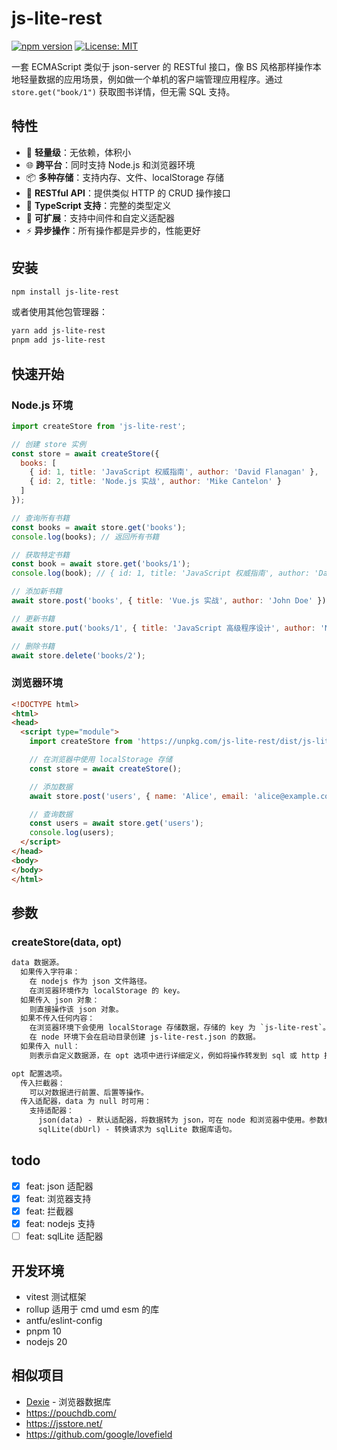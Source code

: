# js-lite-rest

[![npm version](https://badge.fury.io/js/js-lite-rest.svg)](https://badge.fury.io/js/js-lite-rest)
[![License: MIT](https://img.shields.io/badge/License-MIT-yellow.svg)](https://opensource.org/licenses/MIT)

一套 ECMAScript 类似于 json-server 的 RESTful 接口，像 BS 风格那样操作本地轻量数据的应用场景，例如做一个单机的客户端管理应用程序。通过 `store.get("book/1")` 获取图书详情，但无需 SQL 支持。

## 特性

- 🚀 **轻量级**：无依赖，体积小
- 🌐 **跨平台**：同时支持 Node.js 和浏览器环境
- 📦 **多种存储**：支持内存、文件、localStorage 存储
- 🔄 **RESTful API**：提供类似 HTTP 的 CRUD 操作接口
- 🎯 **TypeScript 支持**：完整的类型定义
- 🔧 **可扩展**：支持中间件和自定义适配器
- ⚡ **异步操作**：所有操作都是异步的，性能更好

## 安装

```bash
npm install js-lite-rest
```

或者使用其他包管理器：

```bash
yarn add js-lite-rest
pnpm add js-lite-rest
```

## 快速开始

### Node.js 环境

```js
import createStore from 'js-lite-rest';

// 创建 store 实例
const store = await createStore({
  books: [
    { id: 1, title: 'JavaScript 权威指南', author: 'David Flanagan' },
    { id: 2, title: 'Node.js 实战', author: 'Mike Cantelon' }
  ]
});

// 查询所有书籍
const books = await store.get('books');
console.log(books); // 返回所有书籍

// 获取特定书籍
const book = await store.get('books/1');
console.log(book); // { id: 1, title: 'JavaScript 权威指南', author: 'David Flanagan' }

// 添加新书籍
await store.post('books', { title: 'Vue.js 实战', author: 'John Doe' });

// 更新书籍
await store.put('books/1', { title: 'JavaScript 高级程序设计', author: 'Nicholas C. Zakas' });

// 删除书籍
await store.delete('books/2');
```

### 浏览器环境

```html
<!DOCTYPE html>
<html>
<head>
  <script type="module">
    import createStore from 'https://unpkg.com/js-lite-rest/dist/js-lite-rest.browser.esm.js';

    // 在浏览器中使用 localStorage 存储
    const store = await createStore();

    // 添加数据
    await store.post('users', { name: 'Alice', email: 'alice@example.com' });

    // 查询数据
    const users = await store.get('users');
    console.log(users);
  </script>
</head>
<body>
</body>
</html>
```


## 参数

### createStore(data, opt)

``` txt
data 数据源。
  如果传入字符串：
    在 nodejs 作为 json 文件路径。
    在浏览器环境作为 localStorage 的 key。
  如果传入 json 对象：
    则直接操作该 json 对象。
  如果不传入任何内容：
    在浏览器环境下会使用 localStorage 存储数据，存储的 key 为 `js-lite-rest`。
    在 node 环境下会在启动目录创建 js-lite-rest.json 的数据。
  如果传入 null：
    则表示自定义数据源，在 opt 选项中进行详细定义，例如将操作转发到 sql 或 http 接口。

opt 配置选项。
  传入拦截器：
    可以对数据进行前置、后置等操作。
  传入适配器，data 为 null 时可用：
    支持适配器：
      json(data) - 默认适配器，将数据转为 json，可在 node 和浏览器中使用。参数和 Store 中的 data 一样。
      sqlLite(dbUrl) - 转换请求为 sqlLite 数据库语句。
```

## todo
  - [x] feat: json 适配器
  - [x] feat: 浏览器支持
  - [x] feat: 拦截器
  - [x] feat: nodejs 支持
  - [ ] feat: sqlLite 适配器

## 开发环境

- vitest 测试框架
- rollup 适用于 cmd umd esm 的库
- antfu/eslint-config
- pnpm 10
- nodejs 20


## 相似项目

- [Dexie](https://github.com/dexie/Dexie.js) - 浏览器数据库
- https://pouchdb.com/
- https://jsstore.net/
- https://github.com/google/lovefield